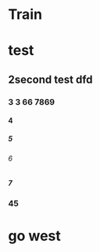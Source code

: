 # Train
# test
## 2second test  dfd
### 3 3 66 7869
#### 4 
##### 5
###### 6
##### 7
### 45

# go west
